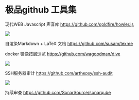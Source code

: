 # 极品github 工具集

现代WEB Javascript 声音库
https://github.com/goldfire/howler.js

![](https://s3.amazonaws.com/howler.js/howler-logo.png)

自渲染Markdown + LaTeX 文档
https://github.com/susam/texme

docker 镜像按层浏览
https://github.com/wagoodman/dive

![](https://raw.githubusercontent.com/wagoodman/dive/master/.data/demo.gif)

SSH服务器审计
https://github.com/arthepsy/ssh-audit

![](https://cloud.githubusercontent.com/assets/7356025/19233757/3e09b168-8ef0-11e6-91b4-e880bacd0b8a.png)

持续审查
https://github.com/SonarSource/sonarqube



